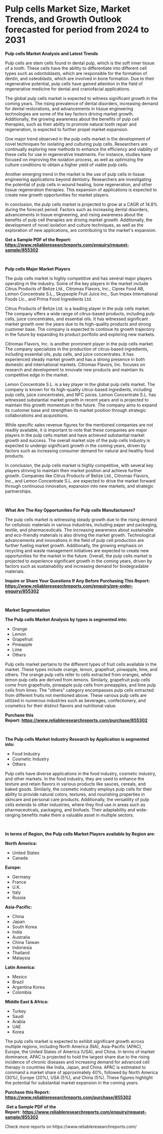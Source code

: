 <p><h1>Pulp cells Market Size, Market Trends, and Growth Outlook forecasted for period from 2024 to 2031</h1></p><p><strong>Pulp cells Market Analysis and Latest Trends</strong></p>
<p><p>Pulp cells are stem cells found in dental pulp, which is the soft inner tissue of a tooth. These cells have the ability to differentiate into different cell types such as odontoblasts, which are responsible for the formation of dentin, and osteoblasts, which are involved in bone formation. Due to their regenerative potential, pulp cells have gained attention in the field of regenerative medicine for dental and craniofacial applications.</p><p>The global pulp cells market is expected to witness significant growth in the coming years. The rising prevalence of dental disorders, increasing demand for dental restorations, and advancements in tissue engineering technologies are some of the key factors driving market growth. Additionally, the growing awareness about the benefits of pulp cell therapies, such as their ability to promote natural tooth repair and regeneration, is expected to further propel market expansion.</p><p>One major trend observed in the pulp cells market is the development of novel techniques for isolating and culturing pulp cells. Researchers are continually exploring new methods to enhance the efficiency and viability of these cells for use in regenerative treatments. For instance, studies have focused on improving the isolation process, as well as optimizing the culture conditions to obtain a higher yield of viable pulp cells.</p><p>Another emerging trend in the market is the use of pulp cells in tissue engineering applications beyond dentistry. Researchers are investigating the potential of pulp cells in wound healing, bone regeneration, and other tissue regeneration therapies. This expansion of applications is expected to create new growth opportunities for market players.</p><p>In conclusion, the pulp cells market is projected to grow at a CAGR of 14.8% during the forecast period. Factors such as increasing dental disorders, advancements in tissue engineering, and rising awareness about the benefits of pulp cell therapies are driving market growth. Additionally, the development of novel isolation and culture techniques, as well as the exploration of new applications, are contributing to the market's expansion.</p></p>
<p><strong>Get a Sample PDF of the Report:&nbsp; <a href="https://www.reliableresearchreports.com/enquiry/request-sample/855302">https://www.reliableresearchreports.com/enquiry/request-sample/855302</a></strong></p>
<p>&nbsp;</p>
<p><strong>Pulp cells Major Market Players</strong></p>
<p><p>The pulp cells market is highly competitive and has several major players operating in the industry. Some of the key players in the market include Citrus Products of Belize Ltd., Citromax Flavors, Inc., Ciprex Food AB, Lemon Concentrate S.L., Skypeople Fruit Juice Inc., Sun Impex International Foods Llc., and Prima Food Ingredients Ltd.</p><p>Citrus Products of Belize Ltd. is a leading player in the pulp cells market. The company offers a wide range of citrus-based products, including pulp cells, juice concentrates, and essential oils. It has witnessed significant market growth over the years due to its high-quality products and strong customer base. The company is expected to continue its growth trajectory in the future by expanding its product portfolio and exploring new markets.</p><p>Citromax Flavors, Inc. is another prominent player in the pulp cells market. The company specializes in the production of citrus-based ingredients, including essential oils, pulp cells, and juice concentrates. It has experienced steady market growth and has a strong presence in both domestic and international markets. Citromax Flavors, Inc. focuses on research and development to innovate new products and maintain its competitive edge in the market.</p><p>Lemon Concentrate S.L. is a key player in the global pulp cells market. The company is known for its high-quality citrus-based ingredients, including pulp cells, juice concentrates, and NFC juices. Lemon Concentrate S.L. has witnessed substantial market growth in recent years and is projected to maintain this growth momentum in the future. The company aims to expand its customer base and strengthen its market position through strategic collaborations and acquisitions.</p><p>While specific sales revenue figures for the mentioned companies are not readily available, it is important to note that these companies are major players in the pulp cells market and have achieved substantial market growth and success. The overall market size of the pulp cells industry is expected to undergo significant growth in the coming years, driven by factors such as increasing consumer demand for natural and healthy food products.</p><p>In conclusion, the pulp cells market is highly competitive, with several key players striving to maintain their market position and achieve further growth. Companies like Citrus Products of Belize Ltd., Citromax Flavors, Inc., and Lemon Concentrate S.L. are expected to drive the market forward through continuous innovation, expansion into new markets, and strategic partnerships.</p></p>
<p>&nbsp;</p>
<p><strong>What Are The Key Opportunities For Pulp cells Manufacturers?</strong></p>
<p><p>The pulp cells market is witnessing steady growth due to the rising demand for cellulosic materials in various industries, including paper and packaging, textile, and pharmaceuticals. The increasing awareness about sustainable and eco-friendly materials is also driving the market growth. Technological advancements and innovations in the field of pulp cell production are further fueling market growth. Additionally, the growing emphasis on recycling and waste management initiatives are expected to create new opportunities for the market in the future. Overall, the pulp cells market is projected to experience significant growth in the coming years, driven by factors such as sustainability and increasing demand for biodegradable materials.</p></p>
<p><strong>Inquire or Share Your Questions If Any Before Purchasing This Report: <a href="https://www.reliableresearchreports.com/enquiry/pre-order-enquiry/855302">https://www.reliableresearchreports.com/enquiry/pre-order-enquiry/855302</a></strong></p>
<p>&nbsp;</p>
<p><strong>Market Segmentation</strong></p>
<p><strong>The Pulp cells Market Analysis by types is segmented into:</strong></p>
<p><ul><li>Orange</li><li>Lemon</li><li>Grapefruit</li><li>Pineapple</li><li>Lime</li><li>Others</li></ul></p>
<p><p>Pulp cells market pertains to the different types of fruit cells available in the market. These types include orange, lemon, grapefruit, pineapple, lime, and others. The orange pulp cells refer to cells extracted from oranges, while lemon pulp cells are derived from lemons. Similarly, grapefruit pulp cells come from grapefruits, pineapple pulp cells from pineapples, and lime pulp cells from limes. The "others" category encompasses pulp cells extracted from different fruits not mentioned above. These various pulp cells are utilized in numerous industries such as beverages, confectionery, and cosmetics for their distinct flavors and nutritional value.</p></p>
<p><strong>Purchase this Report:&nbsp;<a href="https://www.reliableresearchreports.com/purchase/855302">https://www.reliableresearchreports.com/purchase/855302</a></strong></p>
<p>&nbsp;</p>
<p><strong>The Pulp cells Market Industry Research by Application is segmented into:</strong></p>
<p><ul><li>Food Industry</li><li>Cosmetic Industry</li><li>Others</li></ul></p>
<p><p>Pulp cells have diverse applications in the food industry, cosmetic industry, and other markets. In the food industry, they are used to enhance the texture and retain flavors in various products like sauces, cereals, and baked goods. Similarly, the cosmetic industry employs pulp cells for their ability to provide natural colors, textures, and nourishing properties in skincare and personal care products. Additionally, the versatility of pulp cells extends to other industries, where they find use in areas such as pharmaceuticals, packaging, and biofuels. Their adaptability and wide-ranging benefits make them a valuable asset in multiple sectors.</p></p>
<p>&nbsp;</p>
<p><strong>In terms of Region, the Pulp cells Market Players available by Region are:</strong></p>
<p>
    <p> <strong> North America: </strong>
        <ul>
            <li>United States</li>
            <li>Canada</li>
        </ul>
        </p> 
    <p> <strong> Europe: </strong>
        <ul>
            <li>Germany</li>
            <li>France</li>
            <li>U.K.</li>
            <li>Italy</li>
            <li>Russia</li>
        </ul>
        </p> 
    <p> <strong> Asia-Pacific: </strong>
        <ul>
            <li>China</li>
            <li>Japan</li>
            <li>South Korea</li>
            <li>India</li>
            <li>Australia</li>
            <li>China Taiwan</li>
            <li>Indonesia</li>
            <li>Thailand</li>
            <li>Malaysia</li>
        </ul>
        </p> 
    <p> <strong> Latin America: </strong>
        <ul>
            <li>Mexico</li>
            <li>Brazil</li>
            <li>Argentina Korea</li>
            <li>Colombia</li>
        </ul>
        </p> 
    <p> <strong> Middle East & Africa: </strong>
        <ul>
            <li>Turkey</li>
            <li>Saudi</li>
            <li>Arabia</li>
            <li>UAE</li>
            <li>Korea</li>
        </ul>
    </p>
    </p>
<p><p>The pulp cells market is expected to exhibit significant growth across multiple regions, including North America (NA), Asia-Pacific (APAC), Europe, the United States of America (USA), and China. In terms of market dominance, APAC is projected to hold the largest share due to the rising incidence of chronic diseases and increasing demand for advanced cell therapy in countries like India, Japan, and China. APAC is estimated to command a market share of approximately 40%, followed by North America (30%), Europe (20%), USA (5%), and China (5%). These figures highlight the potential for substantial market expansion in the coming years.</p></p>
<p><strong>Purchase this Report: <a href="https://www.reliableresearchreports.com/purchase/855302">https://www.reliableresearchreports.com/purchase/855302</a></strong></p>
<p>&nbsp;<strong>Get a Sample PDF of the Report:&nbsp;&nbsp;<a href="https://www.reliableresearchreports.com/enquiry/request-sample/855302">https://www.reliableresearchreports.com/enquiry/request-sample/855302</a></strong></p>
<p><strong></strong></p>
<p>Check more reports on https://www.reliableresearchreports.com/</p>